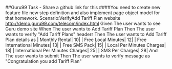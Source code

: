 ##Guru99 Task - Share a github link for this 
####You need to create new feature file new step definition and also implement page object model for that homework.
  Scenario:VerifyAdd Tariff Plan website http://demo.guru99.com/telecom/index.html
  Given The user wants to see Guru demo site
  When The user wants to Add Tariff Plan
  Then The user wants to verify "Add Tariff Plans" headerr
  Then The user wants to Add Tariff Plan details as
    | Monthly Rental| 10|
    | Free Local Minutes| 12|
    | Free International Minutes| 13|
    | Free SMS Pack| 15|
    | Local Per Minutes Charges| 18|
    | International Per Minutes Charges| 25|
    | SMS Per Charges| 28|
  And The user wants to submit
  Then The user wants to verify message as "Congratulation you add Tariff Plan"